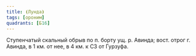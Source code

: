 ```yaml
---
title: ⦗Лунда⦘
tags: [ороним]
quadrants: [Б16]
---
```


Ступенчатый скальный обрыв по п. борту ущ. р. Авинда; вост. отрог г. Авинда, в 1
км. от нее, в 4 км. к СЗ от Гурзуфа.
